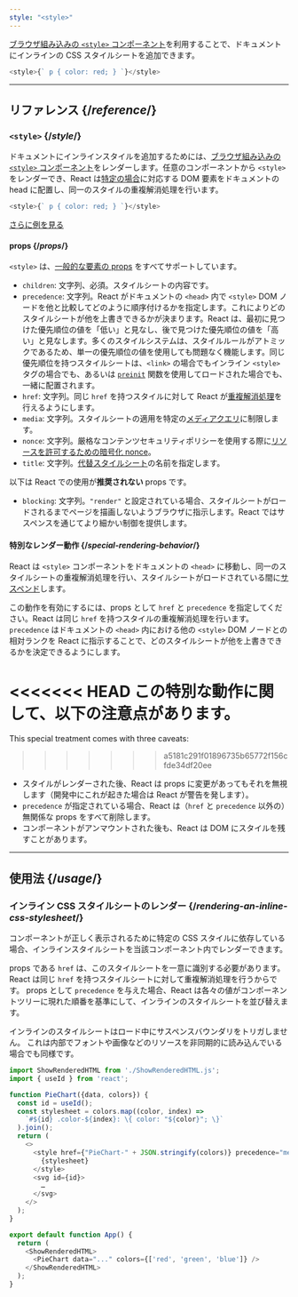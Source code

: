 ```yaml
---
style: "<style>"
---
```


<Intro>

[ブラウザ組み込みの `<style>` コンポーネント](https://developer.mozilla.org/en-US/docs/Web/HTML/Element/style)を利用することで、ドキュメントにインラインの CSS スタイルシートを追加できます。

```js
<style>{` p { color: red; } `}</style>
```

</Intro>

<InlineToc />

---

## リファレンス {/*reference*/}

### `<style>` {/*style*/}

ドキュメントにインラインスタイルを追加するためには、[ブラウザ組み込みの `<style>` コンポーネント](https://developer.mozilla.org/en-US/docs/Web/HTML/Element/style)をレンダーします。任意のコンポーネントから `<style>` をレンダーでき、React は[特定の場合](#special-rendering-behavior)に対応する DOM 要素をドキュメントの head に配置し、同一のスタイルの重複解消処理を行います。

```js
<style>{` p { color: red; } `}</style>
```

[さらに例を見る](#usage)

#### props {/*props*/}

`<style>` は、[一般的な要素の props](/reference/react-dom/components/common#common-props) をすべてサポートしています。

* `children`: 文字列、必須。スタイルシートの内容です。
* `precedence`: 文字列。React がドキュメントの `<head>` 内で `<style>` DOM ノードを他と比較してどのように順序付けるかを指定します。これによりどのスタイルシートが他を上書きできるかが決まります。React は、最初に見つけた優先順位の値を「低い」と見なし、後で見つけた優先順位の値を「高い」と見なします。多くのスタイルシステムは、スタイルルールがアトミックであるため、単一の優先順位の値を使用しても問題なく機能します。同じ優先順位を持つスタイルシートは、`<link>` の場合でもインライン `<style>` タグの場合でも、あるいは [`preinit`](/reference/react-dom/preinit) 関数を使用してロードされた場合でも、一緒に配置されます。
* `href`: 文字列。同じ `href` を持つスタイルに対して React が[重複解消処理](#special-rendering-behavior)を行えるようにします。
* `media`: 文字列。スタイルシートの適用を特定の[メディアクエリ](https://developer.mozilla.org/en-US/docs/Web/CSS/CSS_media_queries/Using_media_queries)に制限します。
* `nonce`: 文字列。厳格なコンテンツセキュリティポリシーを使用する際に[リソースを許可するための暗号化 nonce](https://developer.mozilla.org/en-US/docs/Web/HTML/Global_attributes/nonce)。
* `title`: 文字列。[代替スタイルシート](https://developer.mozilla.org/en-US/docs/Web/CSS/Alternative_style_sheets)の名前を指定します。

以下は React での使用が**推奨されない** props です。

* `blocking`: 文字列。`"render"` と設定されている場合、スタイルシートがロードされるまでページを描画しないようブラウザに指示します。React ではサスペンスを通じてより細かい制御を提供します。

#### 特別なレンダー動作 {/*special-rendering-behavior*/}

React は `<style>` コンポーネントをドキュメントの `<head>` に移動し、同一のスタイルシートの重複解消処理を行い、スタイルシートがロードされている間に[サスペンド](/reference/react/Suspense)します。

この動作を有効にするには、props として `href` と `precedence` を指定してください。React は同じ `href` を持つスタイルの重複解消処理を行います。`precedence` はドキュメントの `<head>` 内における他の `<style>` DOM ノードとの相対ランクを React に指示することで、どのスタイルシートが他を上書きできるかを決定できるようにします。

<<<<<<< HEAD
この特別な動作に関して、以下の注意点があります。
=======
This special treatment comes with three caveats:
>>>>>>> a5181c291f01896735b65772f156cfde34df20ee

* スタイルがレンダーされた後、React は props に変更があってもそれを無視します（開発中にこれが起きた場合は React が警告を発します）。
* `precedence` が指定されている場合、React は（`href` と `precedence` 以外の）無関係な props をすべて削除します。
* コンポーネントがアンマウントされた後も、React は DOM にスタイルを残すことがあります。

---

## 使用法 {/*usage*/}

### インライン CSS スタイルシートのレンダー {/*rendering-an-inline-css-stylesheet*/}

コンポーネントが正しく表示されるために特定の CSS スタイルに依存している場合、インラインスタイルシートを当該コンポーネント内でレンダーできます。

props である `href` は、このスタイルシートを一意に識別する必要があります。React は同じ `href` を持つスタイルシートに対して重複解消処理を行うからです。
props として `precedence` を与えた場合、React は各々の値がコンポーネントツリーに現れた順番を基準にして、インラインのスタイルシートを並び替えます。

インラインのスタイルシートはロード中にサスペンスバウンダリをトリガしません。
これは内部でフォントや画像などのリソースを非同期的に読み込んでいる場合でも同様です。

<SandpackWithHTMLOutput>

```js src/App.js active
import ShowRenderedHTML from './ShowRenderedHTML.js';
import { useId } from 'react';

function PieChart({data, colors}) {
  const id = useId();
  const stylesheet = colors.map((color, index) =>
    `#${id} .color-${index}: \{ color: "${color}"; \}`
  ).join();
  return (
    <>
      <style href={"PieChart-" + JSON.stringify(colors)} precedence="medium">
        {stylesheet}
      </style>
      <svg id={id}>
        …
      </svg>
    </>
  );
}

export default function App() {
  return (
    <ShowRenderedHTML>
      <PieChart data="..." colors={['red', 'green', 'blue']} />
    </ShowRenderedHTML>
  );
}
```

</SandpackWithHTMLOutput>
